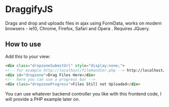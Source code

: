 DraggifyJS
====================

Drags and drop and uploads files in ajax using FormData, works on modern browsers - ie10, Chrome, Firefox, Safari and Opera
.
Requires JQuery.

How to use
----------

Add this to your view:
`````html
<div class="dropzoneSubmitUrl" style="display:none;">
<!-- for example http://localhost/fileHandler.php --> http://localhost/fileHandler.php</div>
<div id="dropzone">Drag Files Here</div>
<!-- here you can use a progress bar -->
<div class="dropzoneProgress">Files Still not Uploaded</div>
`````
You can use whatever backend controller you like with this frontend code, I will provide a PHP example later on.
